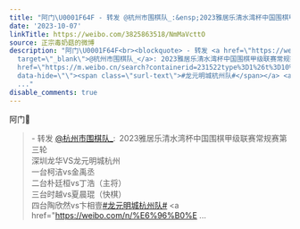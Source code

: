 ```yaml
---
title: "阿门\U0001F64F - 转发 @杭州市围棋队_:&ensp;2023雅居乐清水湾杯中国围棋甲级联赛常规赛第三轮深圳龙华VS龙元明城杭州一台柯洁vs金禹丞二台朴廷桓vs丁浩（主将）三台..."
date: '2023-10-07'
linkTitle: https://weibo.com/3825863518/NmMaVcttO
source: 正宗毒奶菇的微博
description: "阿门\U0001F64F<br><blockquote> - 转发 <a href=\"https://weibo.com/1346772897\"
  target=\"_blank\">@杭州市围棋队_</a>: 2023雅居乐清水湾杯中国围棋甲级联赛常规赛第三轮<br>深圳龙华VS龙元明城杭州<br>一台柯洁vs金禹丞<br>二台朴廷桓vs丁浩（主将）<br>三台时越vs夏晨琨（快棋）<br>四台陶欣然vs卞相壹<a
  href=\"https://m.weibo.cn/search?containerid=231522type%3D1%26t%3D10%26q%3D%23%E9%BE%99%E5%85%83%E6%98%8E%E5%9F%8E%E6%9D%AD%E5%B7%9E%E9%98%9F%23&amp;extparam=%23%E9%BE%99%E5%85%83%E6%98%8E%E5%9F%8E%E6%9D%AD%E5%B7%9E%E9%98%9F%23\"
  data-hide=\"\"><span class=\"surl-text\">#龙元明城杭州队#</span></a> <a href=\"https://weibo.com/n/%E6%96%B0%E
  ..."
disable_comments: true
---
```

阿门🙏<br><blockquote> - 转发 <a href="https://weibo.com/1346772897" target="_blank">@杭州市围棋队_</a>: 2023雅居乐清水湾杯中国围棋甲级联赛常规赛第三轮<br>深圳龙华VS龙元明城杭州<br>一台柯洁vs金禹丞<br>二台朴廷桓vs丁浩（主将）<br>三台时越vs夏晨琨（快棋）<br>四台陶欣然vs卞相壹<a href="https://m.weibo.cn/search?containerid=231522type%3D1%26t%3D10%26q%3D%23%E9%BE%99%E5%85%83%E6%98%8E%E5%9F%8E%E6%9D%AD%E5%B7%9E%E9%98%9F%23&amp;extparam=%23%E9%BE%99%E5%85%83%E6%98%8E%E5%9F%8E%E6%9D%AD%E5%B7%9E%E9%98%9F%23" data-hide=""><span class="surl-text">#龙元明城杭州队#</span></a> <a href="https://weibo.com/n/%E6%96%B0%E ...